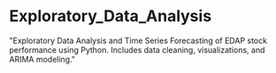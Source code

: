 # Exploratory_Data_Analysis
"Exploratory Data Analysis and Time Series Forecasting of EDAP stock performance using Python. Includes data cleaning, visualizations, and ARIMA modeling."
